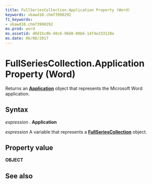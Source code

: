 ```yaml
---
title: FullSeriesCollection.Application Property (Word)
keywords: vbawd10.chm73990292
f1_keywords:
- vbawd10.chm73990292
ms.prod: word
ms.assetid: d0d15c0b-40c6-9660-09b6-14f4e333128e
ms.date: 06/08/2017
---
```



# FullSeriesCollection.Application Property (Word)

Returns an  **[Application](application-object-word.md)** object that represents the Microsoft Word application.


## Syntax

 _expression_ . **Application**

 _expression_ A variable that represents a **[FullSeriesCollection](fullseriescollection-object-word.md)** object.


## Property value

 **OBJECT**


## See also




